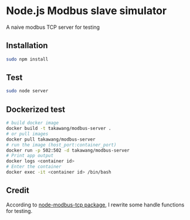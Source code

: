 # Node.js Modbus slave simulator
A naive modbus TCP server for testing

## Installation
```bash
sudo npm install 
```

## Test
```bash
sudo node server
```

## Dockerized test
```bash
# build docker image 
docker build -t takawang/modbus-server .
# or pull images
docker pull takawang/modbus-server
# run the image (host_port:container_port)
docker run -p 502:502 -d takawang/modbus-server
# Print app output
docker logs <container id>
# Enter the container
docker exec -it <container id> /bin/bash
```

## Credit
According to [node-modbus-tcp package](https://github.com/dresende/node-modbus-tcp), I rewrite some handle functions for testing.